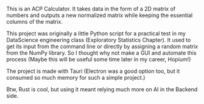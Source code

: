 This is an ACP Calculator.
It takes data in the form of a 2D matrix of numbers and outputs a new normalized matrix while keeping the essential columns of the matrix.

This project was originally a little Python script for a practical test in my DataScience engineering class (Exploratory Statistics Chapter).
It used to get its input from the command line or directly by assigning a random matrix from the NumPy library. So I thought why not make a GUI and automate this process (Maybe this will be useful some time later in my career, Hopium!)

The project is made with Tauri (Electron was a good option too, but it consumed so much memory for such a simple project.)

Btw, Rust is cool, but using it meant relying much more on AI in the Backend side.